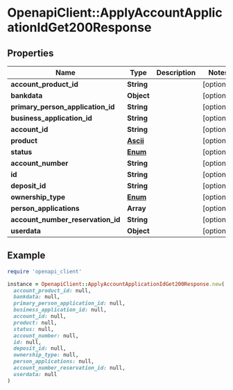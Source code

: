 # OpenapiClient::ApplyAccountApplicationIdGet200Response

## Properties

| Name | Type | Description | Notes |
| ---- | ---- | ----------- | ----- |
| **account_product_id** | **String** |  | [optional] |
| **bankdata** | **Object** |  | [optional] |
| **primary_person_application_id** | **String** |  | [optional] |
| **business_application_id** | **String** |  | [optional] |
| **account_id** | **String** |  | [optional] |
| **product** | [**Ascii**](Ascii.md) |  | [optional] |
| **status** | [**Enum**](Enum.md) |  | [optional] |
| **account_number** | **String** |  | [optional] |
| **id** | **String** |  | [optional] |
| **deposit_id** | **String** |  | [optional] |
| **ownership_type** | [**Enum**](Enum.md) |  | [optional] |
| **person_applications** | **Array** |  | [optional] |
| **account_number_reservation_id** | **String** |  | [optional] |
| **userdata** | **Object** |  | [optional] |

## Example

```ruby
require 'openapi_client'

instance = OpenapiClient::ApplyAccountApplicationIdGet200Response.new(
  account_product_id: null,
  bankdata: null,
  primary_person_application_id: null,
  business_application_id: null,
  account_id: null,
  product: null,
  status: null,
  account_number: null,
  id: null,
  deposit_id: null,
  ownership_type: null,
  person_applications: null,
  account_number_reservation_id: null,
  userdata: null
)
```

